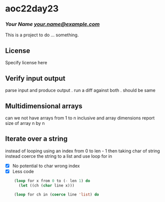 # aoc22day23
### _Your Name <your.name@example.com>_

This is a project to do ... something.

## License

Specify license here

## Verify input output

parse input and produce output . run a diff against both . should be same

## Multidimensional arrays

can we not have arrays from 1 to n inclusive and array dimensions report size of
array n by n 

## Iterate over a string

instead of looping using an index from 0 to len - 1 then taking char of string instead
coerce the string to a list and use loop for in  

- [X] No potential to char wrong index
- [X] Less code

```lisp
	(loop for x from 0 to (- len 1) do
	  (let ((ch (char line x)))
```

```lisp
	(loop for ch in (coerce line 'list) do
```

